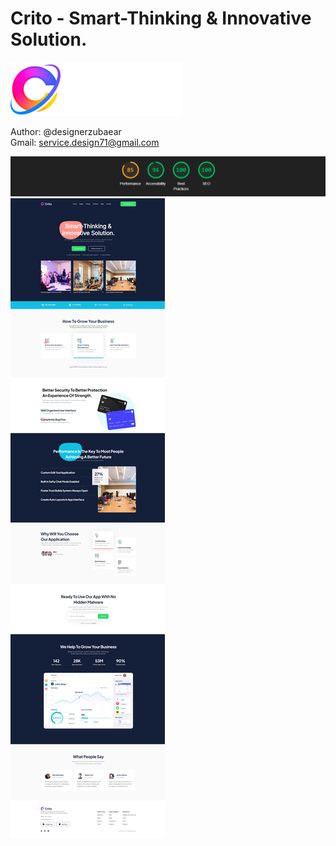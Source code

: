# Crito - Smart-Thinking & Innovative Solution.

![site logo](img/Logo.png)

Author: @designerzubaear <br>
Gmail: service.design71@gmail.com

![site statistics](doc/image.png)
![site img](<doc/127.0.0.1_5500_index.html(2).png>)
